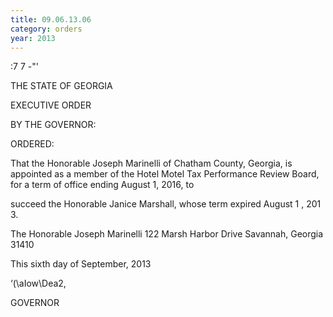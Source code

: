 ```yaml
---
title: 09.06.13.06
category: orders
year: 2013
---
```

 

:7 7 -"'

THE STATE OF GEORGIA

EXECUTIVE ORDER

BY THE GOVERNOR:

ORDERED:

That the Honorable Joseph Marinelli of Chatham County, Georgia,
is appointed as a member of the Hotel Motel Tax Performance
Review Board, for a term of office ending August 1, 2016, to

succeed the Honorable Janice Marshall, whose term expired August
1 , 201 3.

The Honorable Joseph Marinelli
122 Marsh Harbor Drive
Savannah, Georgia 31410

This sixth day of September, 2013

‘(\aIow\Dea2,

GOVERNOR

